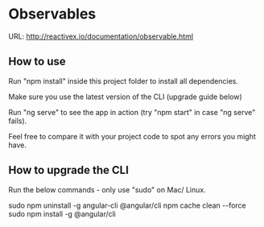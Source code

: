 # Observables

URL: http://reactivex.io/documentation/observable.html


How to use
----------

Run "npm install" inside this project folder to install all dependencies.

Make sure you use the latest version of the CLI (upgrade guide below)

Run "ng serve" to see the app in action (try "npm start" in case "ng serve" fails).

Feel free to compare it with your project code to spot any errors you might have.


How to upgrade the CLI
-----------------------

Run the below commands - only use "sudo" on Mac/ Linux.

sudo npm uninstall -g angular-cli @angular/cli
npm cache clean --force
sudo npm install -g @angular/cli